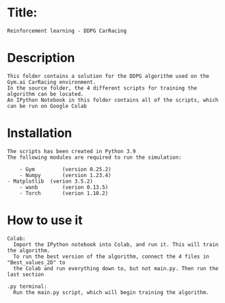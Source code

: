 # Title:
    Reinforcement learning - DDPG CarRacing


# Description
    This folder contains a solution for the DDPG algorithm used on the Gym.ai CarRacing environment.
    In the source folder, the 4 different scripts for training the algorithm can be located.
    An IPython Notebook in this folder contains all of the scripts, which can be run on Google Colab

# Installation
    The scripts has been created in Python 3.9
    The following modules are required to run the simulation:

        - Gym         (version 0.25.2)
        - Numpy       (version 1.23.4)
	- Matplotlib  (verion 3.5.2)
        - wanb        (verion 0.13.5)
        - Torch       (verion 1.10.2) 

# How to use it
    Colab:
      Import the IPython notebook into Colab, and run it. This will train the algorithm.
      To run the best version of the algorithm, connect the 4 files in "Best_values_2D" to
      the Colab and run everything down to, but not main.py. Then run the last section
      
    .py terminal:
      Run the main.py script, which will begin training the algorithm. 
